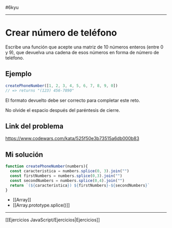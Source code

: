 #6kyu 
____
# Crear número de teléfono

Escribe una función que acepte una matriz de 10 números enteros (entre 0 y 9), que devuelva una cadena de esos números en forma de número de teléfono.

## Ejemplo

```javascript
createPhoneNumber([1, 2, 3, 4, 5, 6, 7, 8, 9, 0]) 
// => returns "(123) 456-7890"
```

El formato devuelto debe ser correcto para completar este reto.  
  
No olvide el espacio después del paréntesis de cierre.
## Link del problema

https://www.codewars.com/kata/525f50e3b73515a6db000b83
## Mi solución

```js
function createPhoneNumber(numbers){
  const caracteristica = numbers.splice(0, 3).join("")
  const firstNumbers = numbers.splice(0,3).join("")
  const secondNumbers = numbers.splice(0,4).join("")
  return `(${caracteristica}) ${firstNumbers}-${secondNumbers}`
}
```

- [[Array]]
- [[Array.prototype.splice()]]

__________

[[Ejercicios JavaScript/Ejercicios|Ejercicios]]